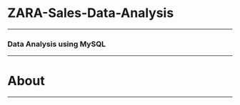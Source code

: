 # ZARA-Sales-Data-Analysis
------------------------------
### Data Analysis using MySQL
----------------------------
# About
-------------------------
